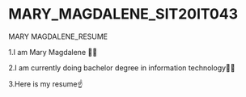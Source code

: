 # MARY_MAGDALENE_SIT20IT043
MARY MAGDALENE_RESUME

1.I am Mary Magdalene 👏👏

2.I am currently doing bachelor degree in information technology👩‍🎓

3.Here is my resume☝
